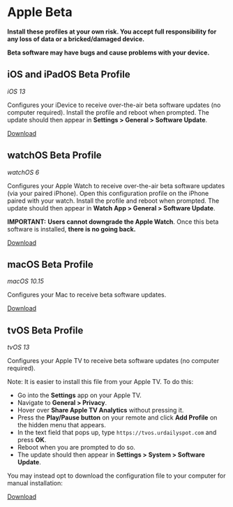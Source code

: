 # Apple Beta
**Install these profiles at your own risk. You accept full responsibility for any loss of data or a bricked/damaged device.**

**Beta software may have bugs and cause problems with your device.**

## iOS and iPadOS Beta Profile
*iOS 13*

Configures your iDevice to receive over-the-air beta software updates (no computer required).  Install the profile and reboot when prompted.  The update should then appear in **Settings > General > Software Update**.

[Download](https://github.com/MrJeffFeng/apple-beta/raw/master/iOS_iPadOS_13_Beta_Profile.mobileconfig)

## watchOS Beta Profile
*watchOS 6*

Configures your Apple Watch to receive over-the-air beta software updates (via your paired iPhone).  Open this configuration profile on the iPhone paired with your watch.  Install the profile and reboot when prompted.  The update should then appear in **Watch App > General > Software Update**.

**IMPORTANT:** **Users cannot downgrade the Apple Watch**.  Once this beta software is installed, **there is no going back.**

[Download](https://github.com/MrJeffFeng/apple-beta/raw/master/watchOS_6_Beta_Profile.mobileconfig)

## macOS Beta Profile
*macOS 10.15*

Configures your Mac to receive beta software updates.

[Download](https://github.com/MrJeffFeng/apple-beta/raw/master/macOSCatalinaDeveloperBeta.dmg)

## tvOS Beta Profile
*tvOS 13*

Configures your Apple TV to receive beta software updates (no computer required).

Note: It is easier to install this file from your Apple TV. To do this:

* Go into the **Settings** app on your Apple TV.
* Navigate to **General > Privacy**.
* Hover over **Share Apple TV Analytics** without pressing it.
* Press the **Play/Pause button** on your remote and click **Add Profile** on the hidden menu that appears.
* In the text field that pops up, type `https://tvos.urdailyspot.com` and press **OK**.
* Reboot when you are prompted to do so.
* The update should then appear in **Settings > System > Software Update**.

You may instead opt to download the configuration file to your computer for manual installation:

[Download](https://github.com/MrJeffFeng/apple-beta/raw/master/tvOS_13_Beta_Profile.mobileconfig)
